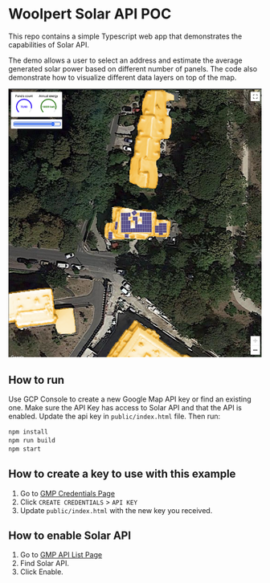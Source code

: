 # Woolpert Solar API POC

This repo contains a simple Typescript web app that demonstrates the capabilities of Solar API.

The demo allows a user to select an address and estimate the average generated solar power based on different number of panels. The code also demonstrate how to visualize different data layers on top of the map.


![example](./public/example.png)


## How to run 


Use GCP Console to create a new Google Map API key or find an existing one. Make sure the API Key has access to Solar API and that the API is enabled. Update the api key in `public/index.html` file. Then run:

```bash
npm install
npm run build
npm start
```


## How to create a key to use with this example

1. Go to [GMP Credentials Page](https://console.cloud.google.com/google/maps-apis/credentials) 
1. Click `CREATE CREDENTIALS` > `API KEY`
1. Update `public/index.html` with the new key you received.


## How to enable Solar API

1. Go to [GMP API List Page](https://console.cloud.google.com/google/maps-apis/api-list)
1. Find Solar API.
1. Click Enable.
